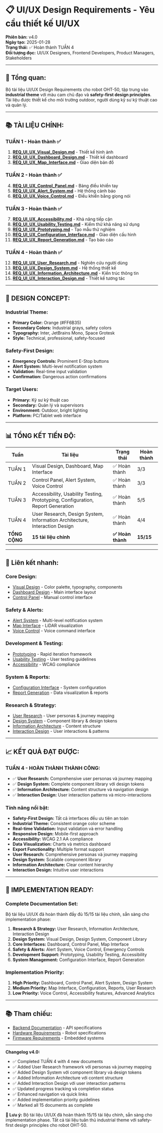 # 📋 UI/UX Design Requirements - Yêu cầu thiết kế UI/UX

**Phiên bản:** v4.0  
**Ngày tạo:** 2025-01-28  
**Trạng thái:** ✅ Hoàn thành TUẦN 4  
**Đối tượng đọc:** UI/UX Designers, Frontend Developers, Product Managers, Stakeholders

---

## 🎯 **Tổng quan:**

Bộ tài liệu UI/UX Design Requirements cho robot OHT-50, tập trung vào **industrial theme** với màu cam chủ đạo và **safety-first design principles**. Tài liệu được thiết kế cho môi trường outdoor, người dùng kỹ sư kỹ thuật cao và quản lý.

---

## 📚 **TÀI LIỆU CHÍNH:**

### **TUẦN 1 - Hoàn thành ✅**
1. **[REQ_UI_UX_Visual_Design.md](./REQ_UI_UX_Visual_Design.md)** - Thiết kế hình ảnh
2. **[REQ_UI_UX_Dashboard_Design.md](./REQ_UI_UX_Dashboard_Design.md)** - Thiết kế dashboard
3. **[REQ_UI_UX_Map_Interface.md](./REQ_UI_UX_Map_Interface.md)** - Giao diện bản đồ

### **TUẦN 2 - Hoàn thành ✅**
4. **[REQ_UI_UX_Control_Panel.md](./REQ_UI_UX_Control_Panel.md)** - Bảng điều khiển tay
5. **[REQ_UI_UX_Alert_System.md](./REQ_UI_UX_Alert_System.md)** - Hệ thống cảnh báo
6. **[REQ_UI_UX_Voice_Control.md](./REQ_UI_UX_Voice_Control.md)** - Điều khiển bằng giọng nói

### **TUẦN 3 - Hoàn thành ✅**
7. **[REQ_UI_UX_Accessibility.md](./REQ_UI_UX_Accessibility.md)** - Khả năng tiếp cận
8. **[REQ_UI_UX_Usability_Testing.md](./REQ_UI_UX_Usability_Testing.md)** - Kiểm thử khả năng sử dụng
9. **[REQ_UI_UX_Prototyping.md](./REQ_UI_UX_Prototyping.md)** - Tạo mẫu thử nghiệm
10. **[REQ_UI_UX_Configuration_Interface.md](./REQ_UI_UX_Configuration_Interface.md)** - Giao diện cấu hình
11. **[REQ_UI_UX_Report_Generation.md](./REQ_UI_UX_Report_Generation.md)** - Tạo báo cáo

### **TUẦN 4 - Hoàn thành ✅**
12. **[REQ_UI_UX_User_Research.md](./REQ_UI_UX_User_Research.md)** - Nghiên cứu người dùng
13. **[REQ_UI_UX_Design_System.md](./REQ_UI_UX_Design_System.md)** - Hệ thống thiết kế
14. **[REQ_UI_UX_Information_Architecture.md](./REQ_UI_UX_Information_Architecture.md)** - Kiến trúc thông tin
15. **[REQ_UI_UX_Interaction_Design.md](./REQ_UI_UX_Interaction_Design.md)** - Thiết kế tương tác

---

## 🎨 **DESIGN CONCEPT:**

### **Industrial Theme:**
- **Primary Color:** Orange (#FF6B35)
- **Secondary Colors:** Industrial grays, safety colors
- **Typography:** Inter, JetBrains Mono, Space Grotesk
- **Style:** Technical, professional, safety-focused

### **Safety-First Design:**
- **Emergency Controls:** Prominent E-Stop buttons
- **Alert System:** Multi-level notification system
- **Validation:** Real-time input validation
- **Confirmation:** Dangerous action confirmations

### **Target Users:**
- **Primary:** Kỹ sư kỹ thuật cao
- **Secondary:** Quản lý và supervisors
- **Environment:** Outdoor, bright lighting
- **Platform:** PC/Tablet web interface

---

## 📊 **TỔNG KẾT TIẾN ĐỘ:**

| **Tuần** | **Tài liệu** | **Trạng thái** | **Hoàn thành** |
|----------|--------------|----------------|----------------|
| TUẦN 1 | Visual Design, Dashboard, Map Interface | ✅ Hoàn thành | 3/3 |
| TUẦN 2 | Control Panel, Alert System, Voice Control | ✅ Hoàn thành | 3/3 |
| TUẦN 3 | Accessibility, Usability Testing, Prototyping, Configuration, Report Generation | ✅ Hoàn thành | 5/5 |
| TUẦN 4 | User Research, Design System, Information Architecture, Interaction Design | ✅ Hoàn thành | 4/4 |
| **TỔNG CỘNG** | **15 tài liệu chính** | **✅ Hoàn thành** | **15/15** |

---

## 🔗 **Liên kết nhanh:**

### **Core Design:**
- [Visual Design](./REQ_UI_UX_Visual_Design.md) - Color palette, typography, components
- [Dashboard Design](./REQ_UI_UX_Dashboard_Design.md) - Main interface layout
- [Control Panel](./REQ_UI_UX_Control_Panel.md) - Manual control interface

### **Safety & Alerts:**
- [Alert System](./REQ_UI_UX_Alert_System.md) - Multi-level notification system
- [Map Interface](./REQ_UI_UX_Map_Interface.md) - LiDAR visualization
- [Voice Control](./REQ_UI_UX_Voice_Control.md) - Voice command interface

### **Development & Testing:**
- [Prototyping](./REQ_UI_UX_Prototyping.md) - Rapid iteration framework
- [Usability Testing](./REQ_UI_UX_Usability_Testing.md) - User testing guidelines
- [Accessibility](./REQ_UI_UX_Accessibility.md) - WCAG compliance

### **System & Reports:**
- [Configuration Interface](./REQ_UI_UX_Configuration_Interface.md) - System configuration
- [Report Generation](./REQ_UI_UX_Report_Generation.md) - Data visualization & reports

### **Research & Strategy:**
- [User Research](./REQ_UI_UX_User_Research.md) - User personas & journey mapping
- [Design System](./REQ_UI_UX_Design_System.md) - Component library & design tokens
- [Information Architecture](./REQ_UI_UX_Information_Architecture.md) - Content structure
- [Interaction Design](./REQ_UI_UX_Interaction_Design.md) - User interactions & patterns

---

## 📈 **KẾT QUẢ ĐẠT ĐƯỢC:**

### **TUẦN 4 - HOÀN THÀNH THÀNH CÔNG:**
- ✅ **User Research:** Comprehensive user personas và journey mapping
- ✅ **Design System:** Complete component library với design tokens
- ✅ **Information Architecture:** Content structure và navigation design
- ✅ **Interaction Design:** User interaction patterns và micro-interactions

### **Tính năng nổi bật:**
- **Safety-First Design:** Tất cả interfaces đều ưu tiên an toàn
- **Industrial Theme:** Consistent orange color scheme
- **Real-time Validation:** Input validation và error handling
- **Responsive Design:** Mobile-first approach
- **Accessibility:** WCAG 2.1 AA compliance
- **Data Visualization:** Charts và metrics dashboard
- **Export Functionality:** Multiple format support
- **User Research:** Comprehensive personas và journey mapping
- **Design System:** Scalable component library
- **Information Architecture:** Clear content hierarchy
- **Interaction Design:** Intuitive user interactions

---

## 🚀 **IMPLEMENTATION READY:**

### **Complete Documentation Set:**
Bộ tài liệu UI/UX đã hoàn thành đầy đủ 15/15 tài liệu chính, sẵn sàng cho implementation phase:

1. **Research & Strategy:** User Research, Information Architecture, Interaction Design
2. **Design System:** Visual Design, Design System, Component Library
3. **Core Interfaces:** Dashboard, Control Panel, Map Interface
4. **Safety & Alerts:** Alert System, Voice Control, Emergency Controls
5. **Development Support:** Prototyping, Usability Testing, Accessibility
6. **System Management:** Configuration Interface, Report Generation

### **Implementation Priority:**
1. **High Priority:** Dashboard, Control Panel, Alert System, Design System
2. **Medium Priority:** Map Interface, Configuration, Reports, User Research
3. **Low Priority:** Voice Control, Accessibility features, Advanced Analytics

---

## 📚 **Tham chiếu:**

- [Backend Documentation](../04-BACKEND-REQUIREMENTS/) - API specifications
- [Hardware Requirements](../02-HARDWARE-REQUIREMENTS/) - Robot specifications
- [Firmware Requirements](../03-FIRMWARE-REQUIREMENTS/) - Embedded systems

---

**Changelog v4.0:**
- ✅ Completed TUẦN 4 with 4 new documents
- ✅ Added User Research framework với personas và journey mapping
- ✅ Added Design System với component library và design tokens
- ✅ Added Information Architecture với content structure
- ✅ Added Interaction Design với user interaction patterns
- ✅ Updated progress tracking và completion status
- ✅ Enhanced navigation và quick links
- ✅ Added implementation priority guidelines
- ✅ Marked all 15 documents as complete

**🚨 Lưu ý:** Bộ tài liệu UI/UX đã hoàn thành 15/15 tài liệu chính, sẵn sàng cho implementation phase. Tất cả tài liệu tuân thủ industrial theme với safety-first design principles cho robot OHT-50.
